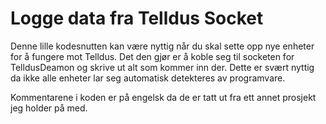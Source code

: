 <!--
author: Øyvind Malin
date: 2015-11-29
image: placeholder.png
tags: hjemmeautomasjon,tellstick
status: draft
-->

Logge data fra Telldus Socket
============================
Denne lille kodesnutten kan være nyttig når du skal sette opp nye enheter for å fungere mot Telldus. Det den gjør er å koble seg til socketen for TelldusDeamon og skrive ut alt som kommer inn der. Dette er svært nyttig da ikke alle enheter lar seg automatisk detekteres av programvare.

Kommentarene i koden er på engelsk da de er tatt ut fra ett annet prosjekt jeg holder på med.

<script src="https://gist.github.com/oyvindmal/5954bd57ea76360c671f.js"></script>
